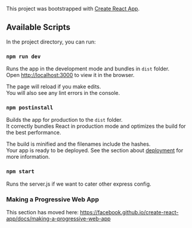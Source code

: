 This project was bootstrapped with [Create React App](https://github.com/facebook/create-react-app).

## Available Scripts

In the project directory, you can run:

### `npm run dev`

Runs the app in the development mode and bundles in `dist` folder.<br>
Open [http://localhost:3000](http://localhost:3000) to view it in the browser.

The page will reload if you make edits.<br>
You will also see any lint errors in the console.

### `npm postinstall`

Builds the app for production to the `dist` folder.<br>
It correctly bundles React in production mode and optimizes the build for the best performance.

The build is minified and the filenames include the hashes.<br>
Your app is ready to be deployed.
See the section about [deployment](https://facebook.github.io/create-react-app/docs/deployment) for more information.


### `npm start`

Runs the server.js if we want to cater other express config.<br>

### Making a Progressive Web App

This section has moved here: https://facebook.github.io/create-react-app/docs/making-a-progressive-web-app
